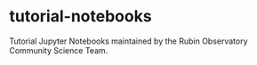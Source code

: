 # tutorial-notebooks
Tutorial Jupyter Notebooks maintained by the Rubin Observatory Community Science Team.

